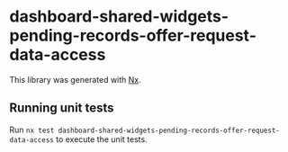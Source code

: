 # dashboard-shared-widgets-pending-records-offer-request-data-access

This library was generated with [Nx](https://nx.dev).

## Running unit tests

Run `nx test dashboard-shared-widgets-pending-records-offer-request-data-access` to execute the unit tests.
